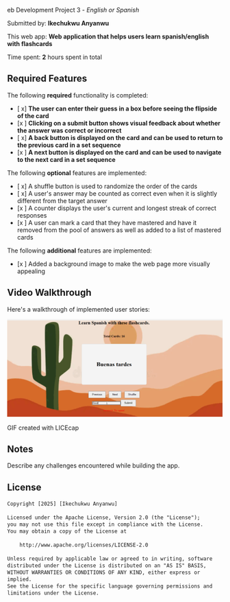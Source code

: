 eb Development Project 3 - *English or Spanish*

Submitted by: **Ikechukwu Anyanwu**

This web app: **Web application that helps users learn spanish/english with flashcards**

Time spent: **2** hours spent in total

## Required Features

The following **required** functionality is completed:

- [ x] **The user can enter their guess in a box before seeing the flipside of the card**
- [x ] **Clicking on a submit button shows visual feedback about whether the answer was correct or incorrect**
- [ x] **A back button is displayed on the card and can be used to return to the previous card in a set sequence**
- [x ] **A next button is displayed on the card and can be used to navigate to the next card in a set sequence**

The following **optional** features are implemented:

- [ x] A shuffle button is used to randomize the order of the cards
- [ x] A user's answer may be counted as correct even when it is slightly different from the target answer
- [x ] A counter displays the user's current and longest streak of correct responses
- [x ] A user can mark a card that they have mastered and have it removed from the pool of answers as well as added to a list of mastered cards

The following **additional** features are implemented:

* [x ] Added a background image to make the web page more visually appealing

## Video Walkthrough

Here's a walkthrough of implemented user stories:

<img src='P3_wlkthrgh.gif' title='Video Walkthrough' width='' alt='Video Walkthrough' />

GIF created with LICEcap  


## Notes

Describe any challenges encountered while building the app.

## License

    Copyright [2025] [Ikechukwu Anyanwu]

    Licensed under the Apache License, Version 2.0 (the "License");
    you may not use this file except in compliance with the License.
    You may obtain a copy of the License at

        http://www.apache.org/licenses/LICENSE-2.0

    Unless required by applicable law or agreed to in writing, software
    distributed under the License is distributed on an "AS IS" BASIS,
    WITHOUT WARRANTIES OR CONDITIONS OF ANY KIND, either express or implied.
    See the License for the specific language governing permissions and
    limitations under the License.